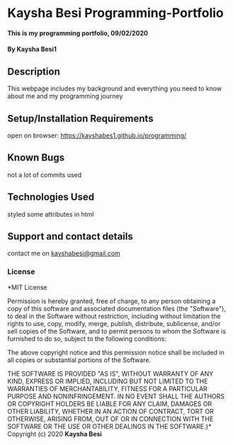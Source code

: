 # Kaysha Besi Programming-Portfolio
#### This is my programming portfolio, 09/02/2020
#### By Kaysha Besi1
## Description
This webpage includes my background and everything you need to know about me and my programming journey
## Setup/Installation Requirements
open on browser: https://kayshabes1.github.io/programming/
## Known Bugs
not a lot of commits used
## Technologies Used
styled some attributes in html 
## Support and contact details
contact me on kayshabesi@gmail.com
### License
*MIT License

Permission is hereby granted, free of charge, to any person obtaining a copy
of this software and associated documentation files (the "Software"), to deal
in the Software without restriction, including without limitation the rights
to use, copy, modify, merge, publish, distribute, sublicense, and/or sell
copies of the Software, and to permit persons to whom the Software is
furnished to do so, subject to the following conditions:

The above copyright notice and this permission notice shall be included in all
copies or substantial portions of the Software.

THE SOFTWARE IS PROVIDED "AS IS", WITHOUT WARRANTY OF ANY KIND, EXPRESS OR
IMPLIED, INCLUDING BUT NOT LIMITED TO THE WARRANTIES OF MERCHANTABILITY,
FITNESS FOR A PARTICULAR PURPOSE AND NONINFRINGEMENT. IN NO EVENT SHALL THE
AUTHORS OR COPYRIGHT HOLDERS BE LIABLE FOR ANY CLAIM, DAMAGES OR OTHER
LIABILITY, WHETHER IN AN ACTION OF CONTRACT, TORT OR OTHERWISE, ARISING FROM,
OUT OF OR IN CONNECTION WITH THE SOFTWARE OR THE USE OR OTHER DEALINGS IN THE
SOFTWARE.}*
Copyright (c) 2020 **Kaysha Besi**
  
